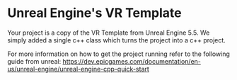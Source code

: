 # Unreal Engine's VR Template
Your project is a copy of the VR Template from Unreal Engine 5.5. We simply added a single c++ class which turns the project into a c++ project.

For more information on how to get the project running refer to the following guide from unreal: https://dev.epicgames.com/documentation/en-us/unreal-engine/unreal-engine-cpp-quick-start

